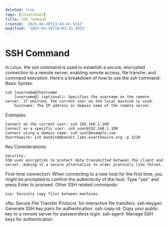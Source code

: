 ```yaml
---
deleted: true
tags: [cheatsheet]
title: SSH Command
created: '2025-04-20T13:44:43.531Z'
modified: '2025-04-24T19:03:32.302Z'
---
```


# SSH Command

In Linux, the ssh command is used to establish a secure, encrypted connection to a remote server, enabling remote access, file transfer, and command execution. 
Here's a breakdown of how to use the ssh command:
Basic Syntax:

    ssh [username@]hostname
        [username@] (optional): Specifies the username on the remote server. If omitted, the current user on the local machine is used.
        hostname: The IP address or domain name of the remote server. 

Examples:

    Connect as the current user: ssh 192.168.1.100
    Connect as a specific user: ssh user@192.168.1.100
    Connect using a domain name: ssh user@example.com 
    Overthewire: ssh bandit0@bandit.labs.overthewire.org -p 2220

Key Considerations:

    Security:
    SSH uses encryption to protect data transmitted between the client and server, making it a secure alternative to older protocols like Telnet. 

First-time connection:
When connecting to a new host for the first time, you might be prompted to confirm the authenticity of the host. Type "yes" and press Enter to proceed. 
Other SSH related commands:

    scp: Securely copy files between machines. 

sftp: Secure File Transfer Protocol, for interactive file transfers. 
ssh-keygen: Generate SSH key pairs for authentication. 
ssh-copy-id: Copy your public key to a remote server for passwordless login. 
ssh-agent: Manage SSH keys for authentication
